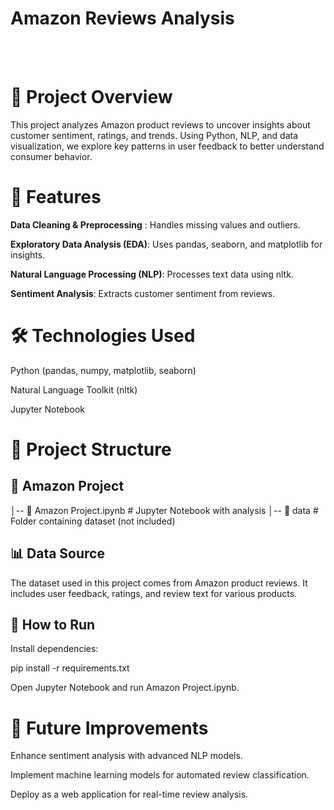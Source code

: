 # Amazon Reviews Analysis
<br><br> <!-- One line breaks -->
# 📌 Project Overview

This project analyzes Amazon product reviews to uncover insights about customer sentiment, ratings, and trends. Using Python, NLP, and data visualization, we explore key patterns in user feedback to better understand consumer behavior.

# 🚀 Features

**Data Cleaning & Preprocessing** : Handles missing values and outliers.

**Exploratory Data Analysis (EDA)**: Uses pandas, seaborn, and matplotlib for insights.

**Natural Language Processing (NLP)**: Processes text data using nltk.

**Sentiment Analysis**: Extracts customer sentiment from reviews.


# 🛠️ Technologies Used

Python (pandas, numpy, matplotlib, seaborn)

Natural Language Toolkit (nltk)

Jupyter Notebook

# 📂 Project Structure

## 📁 Amazon Project
│-- 📜 Amazon Project.ipynb  # Jupyter Notebook with analysis
│-- 📂 data                  # Folder containing dataset (not included)

## 📊 Data Source

The dataset used in this project comes from Amazon product reviews. It includes user feedback, ratings, and review text for various products.

## 🚀 How to Run

Install dependencies:

pip install -r requirements.txt

Open Jupyter Notebook and run Amazon Project.ipynb.

# 📢 Future Improvements

Enhance sentiment analysis with advanced NLP models.

Implement machine learning models for automated review classification.

Deploy as a web application for real-time review analysis.



